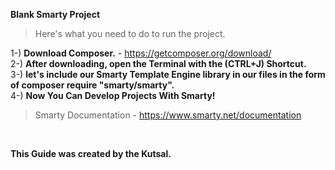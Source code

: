 **Blank Smarty Project**

> Here's what you need to do to run the project.

1-) **Download Composer.** - https://getcomposer.org/download/ <br />
2-) **After downloading, open the Terminal with the (CTRL+J) Shortcut.** <br />
3-) **let's include our Smarty Template Engine library in our files in the form of composer require "smarty/smarty".** <br />
4-) **Now You Can Develop Projects With Smarty!** <br />

> Smarty Documentation - https://www.smarty.net/documentation 
<br />

**This Guide was created by the Kutsal.**